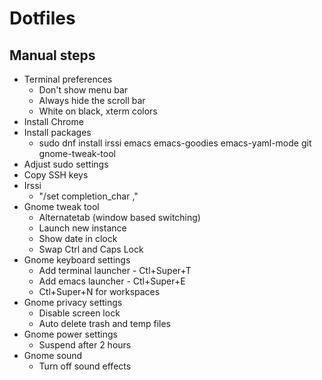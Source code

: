 # Dotfiles

## Manual steps

 - Terminal preferences
   - Don't show menu bar
   - Always hide the scroll bar
   - White on black, xterm colors
 - Install Chrome
 - Install packages
   - sudo dnf install irssi emacs emacs-goodies emacs-yaml-mode git gnome-tweak-tool
 - Adjust sudo settings
 - Copy SSH keys
 - Irssi
   - "/set completion_char ,"
 - Gnome tweak tool
   - Alternatetab (window based switching)
   - Launch new instance
   - Show date in clock
   - Swap Ctrl and Caps Lock
 - Gnome keyboard settings
   - Add terminal launcher - Ctl+Super+T
   - Add emacs launcher - Ctl+Super+E
   - Ctl+Super+N for workspaces
 - Gnome privacy settings
   - Disable screen lock
   - Auto delete trash and temp files
 - Gnome power settings
   - Suspend after 2 hours
 - Gnome sound
   - Turn off sound effects

